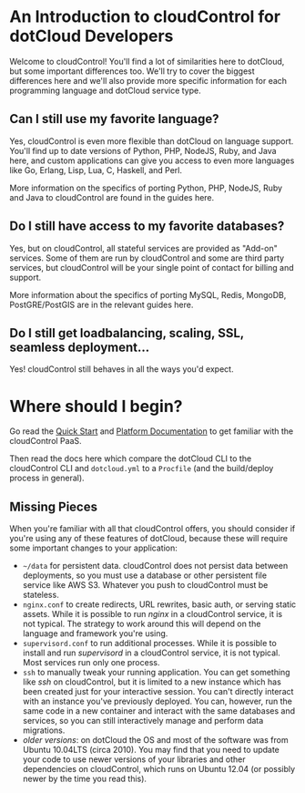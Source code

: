 # An Introduction to cloudControl for dotCloud Developers

Welcome to cloudControl! You'll find a lot of similarities here to
dotCloud, but some important differences too. We'll try to cover the
biggest differences here and we'll also provide more specific
information for each programming language and dotCloud service type.

## Can I still use my favorite language?

Yes, cloudControl is even more flexible than dotCloud on language
support. You'll find up to date versions of Python, PHP, NodeJS, Ruby,
and Java here, and custom applications can give you access to even
more languages like Go, Erlang, Lisp, Lua, C, Haskell, and Perl.

More information on the specifics of porting Python, PHP, NodeJS, Ruby
and Java to cloudControl are found in the guides here.

## Do I still have access to my favorite databases?

Yes, but on cloudControl, all stateful services are provided as
"Add-on" services. Some of them are run by cloudControl and some are
third party services, but cloudControl will be your single point of
contact for billing and support. 

More information about the specifics of porting MySQL, Redis, MongoDB,
PostGRE/PostGIS are in the relevant guides here.

## Do I still get loadbalancing, scaling, SSL, seamless deployment...

Yes! cloudControl still behaves in all the ways you'd expect.

# Where should I begin?

Go read the [Quick
Start](https://www.cloudcontrol.com/dev-center/Quickstart) and
[Platform
Documentation](https://www.cloudcontrol.com/dev-center/Platform%20Documentation)
to get familiar with the cloudControl PaaS. 

Then read the docs here which compare the dotCloud CLI to the
cloudControl CLI and `dotcloud.yml` to a `Procfile` (and the
build/deploy process in general).

## Missing Pieces

When you're familiar with all that cloudControl offers, you should
consider if you're using any of these features of dotCloud, because
these will require some important changes to your application:

* `~/data` for persistent data. cloudControl does not persist data
  between deployments, so you must use a database or other persistent
  file service like AWS S3. Whatever you push to cloudControl must be
  stateless.
* `nginx.conf` to create redirects, URL rewrites, basic auth, or
  serving static assets. While it is possible to run *nginx* in a
  cloudControl service, it is not typical. The strategy to work around
  this will depend on the language and framework you're using.
* `supervisord.conf` to run additional processes. While it is possible
  to install and run *supervisord* in a cloudControl service, it is
  not typical. Most services run only one process.
* `ssh` to manually tweak your running application. You can get
  something like *ssh* on cloudControl, but it is limited to a new
  instance which has been created just for your interactive
  session. You can't directly interact with an instance you've
  previously deployed. You can, however, run the same code in a new
  container and interact with the same databases and services, so you
  can still interactively manage and perform data migrations.
* *older versions*: on dotCloud the OS and most of the software was
  from Ubuntu 10.04LTS (circa 2010). You may find that you need to
  update your code to use newer versions of your libraries and other
  dependencies on cloudControl, which runs on Ubuntu 12.04 (or
  possibly newer by the time you read this).
